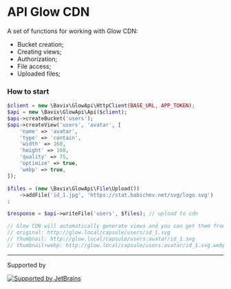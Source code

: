 # API Glow CDN

A set of functions for working with Glow CDN:
- Bucket creation;
- Creating views;
- Authorization;
- File access;
- Uploaded files;

### How to start

```php
$client = new \Bavix\GlowApi\HttpClient(BASE_URL, APP_TOKEN);
$api = new \Bavix\GlowApi\Api($client);
$api->createBucket('users');
$api->createView('users', 'avatar', [
    'name' => 'avatar',
    'type' => 'contain',
    'width' => 160,
    'height' => 160,
    'quality' => 75,
    'optimize' => true,
    'webp' => true,
]);

$files = (new \Bavix\GlowApi\File\Upload())
    ->addFile('id_1.jpg', 'https://stat.babichev.net/svg/logo.svg')
;

$response = $api->writeFile('users', $files); // upload to cdn

// Glow CDN will automatically generate views and you can get them from the links:
// original: http://glow.local/capsule/users/id_1.svg
// thumbnail: http://glow.local/capsule/users:avatar/id_1.svg
// thumbnail+webp: http://glow.local/capsule/users:avatar/id_1.svg.webp
```

---
Supported by

[![Supported by JetBrains](https://cdn.rawgit.com/bavix/development-through/46475b4b/jetbrains.svg)](https://www.jetbrains.com/)
